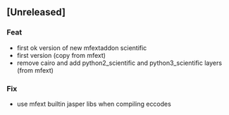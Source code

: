 <a name="unreleased"></a>
## [Unreleased]

### Feat
- first ok version of new mfextaddon scientific
- first version (copy from mfext)
- remove cairo and add python2_scientific and python3_scientific layers (from mfext)

### Fix
- use mfext builtin jasper libs when compiling eccodes

